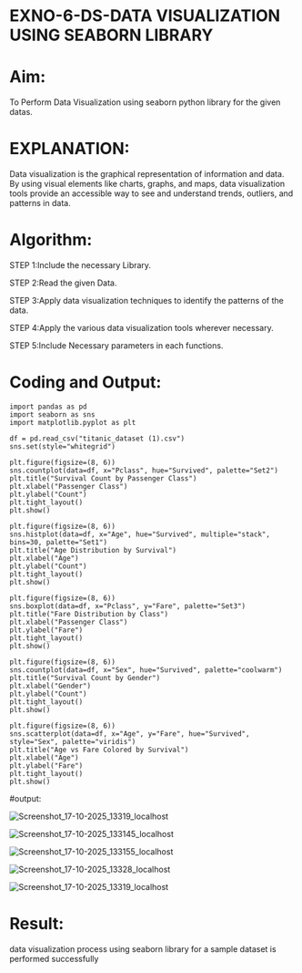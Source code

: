 # EXNO-6-DS-DATA VISUALIZATION USING SEABORN LIBRARY

# Aim:
  To Perform Data Visualization using seaborn python library for the given datas.

# EXPLANATION:
Data visualization is the graphical representation of information and data. By using visual elements like charts, graphs, and maps, data visualization tools provide an accessible way to see and understand trends, outliers, and patterns in data.

# Algorithm:
STEP 1:Include the necessary Library.

STEP 2:Read the given Data.

STEP 3:Apply data visualization techniques to identify the patterns of the data.

STEP 4:Apply the various data visualization tools wherever necessary.

STEP 5:Include Necessary parameters in each functions.

# Coding and Output:
 ```
import pandas as pd
import seaborn as sns
import matplotlib.pyplot as plt

df = pd.read_csv("titanic_dataset (1).csv")
sns.set(style="whitegrid")

plt.figure(figsize=(8, 6))
sns.countplot(data=df, x="Pclass", hue="Survived", palette="Set2")
plt.title("Survival Count by Passenger Class")
plt.xlabel("Passenger Class")
plt.ylabel("Count")
plt.tight_layout()
plt.show()

plt.figure(figsize=(8, 6))
sns.histplot(data=df, x="Age", hue="Survived", multiple="stack", bins=30, palette="Set1")
plt.title("Age Distribution by Survival")
plt.xlabel("Age")
plt.ylabel("Count")
plt.tight_layout()
plt.show()

plt.figure(figsize=(8, 6))
sns.boxplot(data=df, x="Pclass", y="Fare", palette="Set3")
plt.title("Fare Distribution by Class")
plt.xlabel("Passenger Class")
plt.ylabel("Fare")
plt.tight_layout()
plt.show()

plt.figure(figsize=(8, 6))
sns.countplot(data=df, x="Sex", hue="Survived", palette="coolwarm")
plt.title("Survival Count by Gender")
plt.xlabel("Gender")
plt.ylabel("Count")
plt.tight_layout()
plt.show()

plt.figure(figsize=(8, 6))
sns.scatterplot(data=df, x="Age", y="Fare", hue="Survived", style="Sex", palette="viridis")
plt.title("Age vs Fare Colored by Survival")
plt.xlabel("Age")
plt.ylabel("Fare")
plt.tight_layout()
plt.show()
```
#output:

![Screenshot_17-10-2025_13319_localhost](https://github.com/user-attachments/assets/e260a473-ab6e-4e20-a040-4031858d8d5a)

![Screenshot_17-10-2025_133145_localhost](https://github.com/user-attachments/assets/dc0a5727-0bc0-4203-8a04-dc65e0b4999e)

![Screenshot_17-10-2025_133155_localhost](https://github.com/user-attachments/assets/b2946b3b-9b78-4d82-a637-2128de81bbcd)

![Screenshot_17-10-2025_13328_localhost](https://github.com/user-attachments/assets/b3eea476-e122-4d88-925f-f962a60c0dd9)

![Screenshot_17-10-2025_13319_localhost](https://github.com/user-attachments/assets/de32d67b-b281-43b2-906c-09a8d9c3865f)


# Result:
data visualization process using seaborn library for a sample dataset is performed successfully
 
